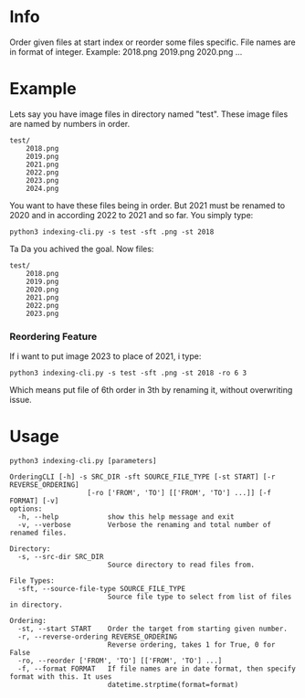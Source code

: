 # Info
Order given files at start index or reorder some files specific. File names are in format of integer.
Example: 2018.png 2019.png 2020.png ...

# Example
Lets say you have image files in directory named "test".
These image files are named by numbers in order.
```
test/
    2018.png
    2019.png
    2021.png
    2022.png
    2023.png
    2024.png
```

You want to have these files being in order. But 2021 must be renamed to 2020 and in according 2022 to 2021 and so far.
You simply type:
```
python3 indexing-cli.py -s test -sft .png -st 2018
```
Ta Da you achived the goal.
Now files:
```
test/
    2018.png
    2019.png
    2020.png
    2021.png
    2022.png
    2023.png
```

### Reordering Feature
If i want to put image 2023 to place of 2021, i type:
```
python3 indexing-cli.py -s test -sft .png -st 2018 -ro 6 3
```
Which means put file of 6th order in 3th by renaming it, without overwriting issue.

# Usage
```
python3 indexing-cli.py [parameters]
```
```
OrderingCLI [-h] -s SRC_DIR -sft SOURCE_FILE_TYPE [-st START] [-r REVERSE_ORDERING]
                   [-ro ['FROM', 'TO'] [['FROM', 'TO'] ...]] [-f FORMAT] [-v]
options:
  -h, --help            show this help message and exit
  -v, --verbose         Verbose the renaming and total number of renamed files.

Directory:
  -s, --src-dir SRC_DIR
                        Source directory to read files from.

File Types:
  -sft, --source-file-type SOURCE_FILE_TYPE
                        Source file type to select from list of files in directory.

Ordering:
  -st, --start START    Order the target from starting given number.
  -r, --reverse-ordering REVERSE_ORDERING
                        Reverse ordering, takes 1 for True, 0 for False
  -ro, --reorder ['FROM', 'TO'] [['FROM', 'TO'] ...]
  -f, --format FORMAT   If file names are in date format, then specify format with this. It uses
                        datetime.strptime(format=format)
```
